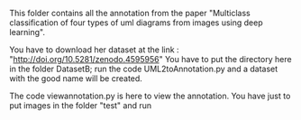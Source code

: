 This folder contains all the annotation from the paper "Multiclass classification of four types of uml diagrams from images using deep learning".

You have to download her dataset at the link : "http://doi.org/10.5281/zenodo.4595956"
You have to put the directory here in the folder DatasetB; run the code UML2toAnnotation.py and a dataset with the good name will be created.

The code viewannotation.py is here to view the annotation. You have just to put images in the folder "test" and run
